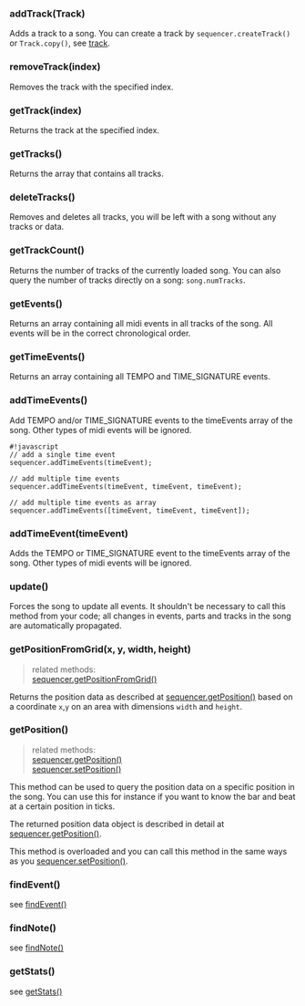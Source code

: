 ### addTrack(Track)   

Adds a track to a song. You can create a track by `sequencer.createTrack()` or `Track.copy()`, see [track](track.md).


### removeTrack(index)   

Removes the track with the specified index.


### getTrack(index)

Returns the track at the specified index.


### getTracks()

Returns the array that contains all tracks.


### deleteTracks()

Removes and deletes all tracks, you will be left with a song without any tracks or data. 


### getTrackCount()   

Returns the number of tracks of the currently loaded song. You can also query the number of tracks directly on a song: `song.numTracks`.


### getEvents()

Returns an array containing all midi events in all tracks of the song. All events will be in the correct chronological order.


### getTimeEvents()

Returns an array containing all TEMPO and TIME_SIGNATURE events.
	
### addTimeEvents()

Add TEMPO and/or TIME_SIGNATURE events to the timeEvents array of the song. Other types of midi events will be ignored.
	
```
#!javascript
// add a single time event
sequencer.addTimeEvents(timeEvent);

// add multiple time events
sequencer.addTimeEvents(timeEvent, timeEvent, timeEvent);

// add multiple time events as array
sequencer.addTimeEvents([timeEvent, timeEvent, timeEvent]);

```

### addTimeEvent(timeEvent)

Adds the TEMPO or TIME_SIGNATURE event to the timeEvents array of the song. Other types of midi events will be ignored.

### update()

Forces the song to update all events. It shouldn't be necessary to call this method from your code; all changes in events, parts and tracks in the song are automatically propagated.


### getPositionFromGrid(x, y, width, height)

>related methods:  
>[sequencer.getPositionFromGrid()](sequencer)

Returns the position data as described at [sequencer.getPosition()](position) based on a coordinate `x`,`y` on an area with dimensions `width` and `height`.


### getPosition()

>related methods:  
>[sequencer.getPosition()](position)  
>[sequencer.setPosition()](position)  

This method can be used to query the position data on a specific position in the song. You can use this for instance if you want to know the bar and beat at a certain position in ticks.

The returned position data object is described in detail at [sequencer.getPosition()](position).

This method is overloaded and you can call this method in the same ways as you [sequencer.setPosition()](position).


### findEvent()

see [findEvent()](find_event.md)
	

### findNote()

see [findNote()](find_note.md)


### getStats()

see [getStats()](event_statistics.md)









